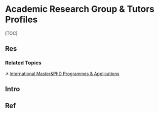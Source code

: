 # Academic Research Group & Tutors Profiles

[TOC]



## Res
### Related Topics
↗ [International Master&PhD Programmes & Applications](../../🗺%20CS%20Overview/International%20Opportunities/(CS)%20Master%20&%20PhD%20Application%20Guide/International%20Master&PhD%20Programmes%20&%20Applications.md)



## Intro


## Ref

